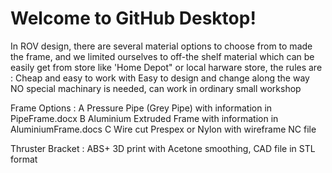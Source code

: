 # Welcome to GitHub Desktop!

In ROV design, there are several material options to choose from to made the frame, and we limited ourselves to off-the shelf material which can be easily get from store like 'Home Depot" or local harware store, the rules are :
Cheap and easy to work with
Easy to design and change along the way
NO special machinary is needed, can work in ordinary small workshop

Frame Options : 
A Pressure Pipe (Grey Pipe) with information in PipeFrame.docx
B Aluminium Extruded Frame with information in AluminiumFrame.docs
C Wire cut Prespex or Nylon with wireframe NC file

Thruster Bracket :
ABS+ 3D print with Acetone smoothing, CAD file in STL format

